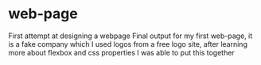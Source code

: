 # web-page
First attempt at designing a webpage
Final output for my first web-page, it is a fake company which I used logos from a free logo site, after learning more about flexbox and css properties I was able to put this together
